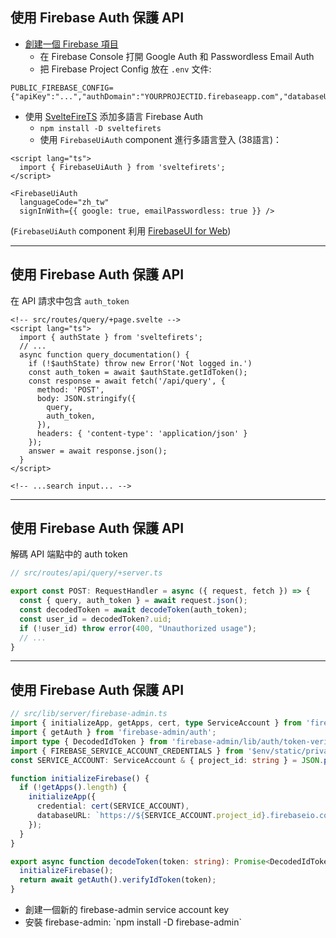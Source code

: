 ## <logos-firebase/> 使用 Firebase Auth 保護 API <!-- Secure your API with Firebase Auth -->

<div v-click>

- [創建一個 Firebase 項目](https://firebase.google.com/?hl=zh-cn) <!-- Create a Firebase Project -->
  - 在 Firebase Console 打開 Google Auth 和 Passwordless Email Auth 
  - 把 Firebase Project Config 放在 `.env` 文件: 
```
PUBLIC_FIREBASE_CONFIG={"apiKey":"...","authDomain":"YOURPROJECTID.firebaseapp.com","databaseURL":"https://YOURPROJECTID.firebaseio.com","projectId":"YOURPROJECTID","storageBucket":"YOURPROJECTID.appspot.com","messagingSenderId":"...","appId":"...","measurementId":"..."}
```

</div>

<div mt-5 v-click>

- 使用 [SvelteFireTS](https://sveltefirets.vercel.app/) 添加多語言 Firebase Auth <!-- Use SvelteFireTS to add multilingual Firebase Auth -->
  - `npm install -D sveltefirets`
  - 使用 `FirebaseUiAuth` component 進行多語言登入 (38語言)：
```svelte
<script lang="ts">
  import { FirebaseUiAuth } from 'sveltefirets';
</script>

<FirebaseUiAuth 
  languageCode="zh_tw" 
  signInWith={{ google: true, emailPasswordless: true }} />
```

(`FirebaseUiAuth` component 利用 [FirebaseUI for Web](https://github.com/firebase/firebaseui-web))
</div>

<!-- 
- 首先創建一個 Firebase 項目, 很簡單，網上有很多教程。

Read all bullets

- 默認(mòrèn)是英文，為繁體中文加 `zh_tw` 
-->

---

## <logos-firebase/> 使用 Firebase Auth 保護 API <!-- Secure your API with Firebase Auth -->

在 API 請求中包含 `auth_token`

```svelte {3,6-7,12}
<!-- src/routes/query/+page.svelte -->
<script lang="ts">
  import { authState } from 'sveltefirets';
  // ...
  async function query_documentation() {
    if (!$authState) throw new Error('Not logged in.')
    const auth_token = await $authState.getIdToken();
    const response = await fetch('/api/query', {
      method: 'POST',
      body: JSON.stringify({ 
        query,
        auth_token,
      }),
      headers: { 'content-type': 'application/json' }
    });
    answer = await response.json();
  }
</script>

<!-- ...search input... -->
```

<!-- bāohán

使用者登入(1-4)後，你可以在前端獲得一個 auth token，並把它和使用者的問題一起傳遞(chuándì)到你的後端。

After a user is logged in you can get an auth token in the frontend and pass it to your backend along with the user's question. -->


---

## <logos-firebase/> 使用 Firebase Auth 保護 API <!-- Secure your API with Firebase Auth -->

解碼 API 端點中的 auth token

```ts {all|5}
// src/routes/api/query/+server.ts

export const POST: RequestHandler = async ({ request, fetch }) => {
  const { query, auth_token } = await request.json();
  const decodedToken = await decodeToken(auth_token);
  const user_id = decodedToken?.uid;
  if (!user_id) throw error(400, "Unauthorized usage");
  // ...
}
```

<!-- 為確保使用者已通過(tōngguò)身份驗證(shēnfèn yànzhèng), 在 API 端點中我們需要把 auth token 解碼 (3-3). 如果他未通過身份驗證，拋(pāo)出錯誤。

(click) 

然後我們需要編寫(1-3) decodeToken 函數。

To make sure the user is authenticated, we need to decode the auth token in the API endpoint. If they are not authenticated, throw an error.

Now we need to create that decodeToken function.
-->

---

## <logos-firebase/> 使用 Firebase Auth 保護 API <!-- Secure your API with Firebase Auth -->

```ts {5-6|2-3,10-14,18|17-20}
// src/lib/server/firebase-admin.ts
import { initializeApp, getApps, cert, type ServiceAccount } from 'firebase-admin/app';
import { getAuth } from 'firebase-admin/auth';
import type { DecodedIdToken } from 'firebase-admin/lib/auth/token-verifier';
import { FIREBASE_SERVICE_ACCOUNT_CREDENTIALS } from '$env/static/private';
const SERVICE_ACCOUNT: ServiceAccount & { project_id: string } = JSON.parse(FIREBASE_SERVICE_ACCOUNT_CREDENTIALS); 

function initializeFirebase() {
  if (!getApps().length) {
    initializeApp({
      credential: cert(SERVICE_ACCOUNT),
      databaseURL: `https://${SERVICE_ACCOUNT.project_id}.firebaseio.com`
    });
  }
}

export async function decodeToken(token: string): Promise<DecodedIdToken> {
  initializeFirebase();
  return await getAuth().verifyIdToken(token);
}
```

<ul>
<li>
創建一個新的 firebase-admin service account key
</li>
<li v-if="$slidev.nav.clicks > 0">
安裝 firebase-admin: `npm install -D firebase-admin`
</li>
</ul>


<!-- 
Read 2 bullets

- 初始化 firebase-admin (click)
- 驗證和解碼 auth token

這就是今天的代碼介紹的全部內容:
- 我們處理了我們的文件
- 添加了前端搜索輸入
- 添加了一個後端來回答問題
- 最後使用 Firebase Auth 保護 API

English:
- Initialize firebase-admin
- Verify and decode the auth token

That's all for the code walkthrough today:
- we processed our documentation
- added a frontend search input
- added a backend to answer questions
- and secured everything with Firebase Authentication
 
-->